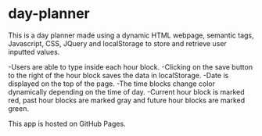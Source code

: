 # day-planner

This is a day planner made using a dynamic HTML webpage, semantic tags, Javascript, CSS, JQuery and localStorage to store and retrieve user inputted values.

-Users are able to type inside each hour block.
-Clicking on the save button to the right of the hour block saves the data in localStorage.
-Date is displayed on the top of the page.
-The time blocks change color dynamically depending on the time of day.
-Current hour block is marked red, past hour blocks are marked gray and future hour blocks are marked green.

This app is hosted on GitHub Pages.